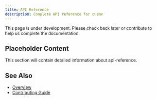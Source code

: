 ```yaml
---
title: API Reference
description: Complete API reference for cuenv
---
```


This page is under development. Please check back later or contribute to help us complete the documentation.

## Placeholder Content

This section will contain detailed information about api-reference.

## See Also

- [Overview](/)
- [Contributing Guide](/contributing/)
